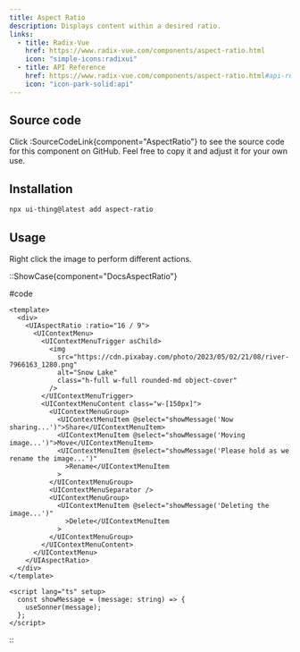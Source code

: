 ```yaml
---
title: Aspect Ratio
description: Displays content within a desired ratio.
links:
  - title: Radix-Vue
    href: https://www.radix-vue.com/components/aspect-ratio.html
    icon: "simple-icons:radixui"
  - title: API Reference
    href: https://www.radix-vue.com/components/aspect-ratio.html#api-reference
    icon: "icon-park-solid:api"
---
```


## Source code

Click :SourceCodeLink{component="AspectRatio"} to see the source code for this component on GitHub. Feel free to copy it and adjust it for your own use.

## Installation

```bash
npx ui-thing@latest add aspect-ratio
```

## Usage

Right click the image to perform different actions.

::ShowCase{component="DocsAspectRatio"}

#code

```vue [DocsAspectRatio.vue]
<template>
  <div>
    <UIAspectRatio :ratio="16 / 9">
      <UIContextMenu>
        <UIContextMenuTrigger asChild>
          <img
            src="https://cdn.pixabay.com/photo/2023/05/02/21/08/river-7966163_1280.png"
            alt="Snow Lake"
            class="h-full w-full rounded-md object-cover"
          />
        </UIContextMenuTrigger>
        <UIContextMenuContent class="w-[150px]">
          <UIContextMenuGroup>
            <UIContextMenuItem @select="showMessage('Now sharing...')">Share</UIContextMenuItem>
            <UIContextMenuItem @select="showMessage('Moving image...')">Move</UIContextMenuItem>
            <UIContextMenuItem @select="showMessage('Please hold as we rename the image...')"
              >Rename</UIContextMenuItem
            >
          </UIContextMenuGroup>
          <UIContextMenuSeparator />
          <UIContextMenuGroup>
            <UIContextMenuItem @select="showMessage('Deleting the image...')"
              >Delete</UIContextMenuItem
            >
          </UIContextMenuGroup>
        </UIContextMenuContent>
      </UIContextMenu>
    </UIAspectRatio>
  </div>
</template>

<script lang="ts" setup>
  const showMessage = (message: string) => {
    useSonner(message);
  };
</script>
```

::
